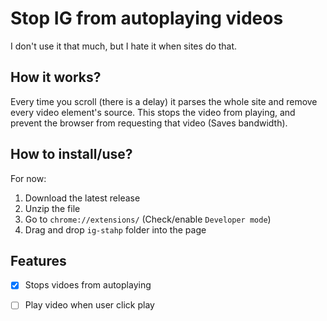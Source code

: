 # Stop IG from autoplaying videos

I don't use it that much, but I hate it when sites do that.


## How it works?

Every time you scroll (there is a delay) it parses the whole site and remove every video element's source. This stops the video from playing, and prevent the browser from requesting that video (Saves bandwidth).


## How to install/use?

For now:
1. Download the latest release
2. Unzip the file
3. Go to `chrome://extensions/` (Check/enable `Developer mode`)
4. Drag and drop `ig-stahp` folder into the page


## Features

- [x] Stops vidoes from autoplaying
- [ ] Play video when user click play

